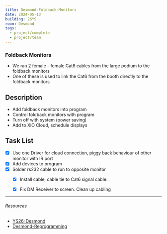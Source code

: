 ```yaml
---
title: Desmond-Foldback-Monitors
date: 2024-05-13
building: 26YS
room: Desmond
tags:
  - project/complete
  - project/team
---
```

### Foldback Monitors

- We ran 2 female - female Cat6 cables from the large podium to the foldback monitors
- One of these is used to link the Cat6 from the booth directly to the foldback monitors

## Description

- Add foldback monitors into program
- Control foldback monitors with program
- Turn off with system (power saving)
- Add to XiO Cloud, schedule displays

## Task List

- [x] Use one Driver for cloud connection, piggy back behaviour of other monitor with IR port
- [x] Add devices to program
- [x] Solder rs232 cable to run to opposite monitor
	- [x] Install cable, cable tie to Cat6 signal cable.
	- [x] Fix DM Receiver to screen. Clean up cabling


---
###### Resources
- [YS26-Desmond](../03-Resources/Rooms/YS26-Desmond.md)
- [Desmond-Reprogramming](../04-Archive/Complete/Desmond-Reprogramming.md)